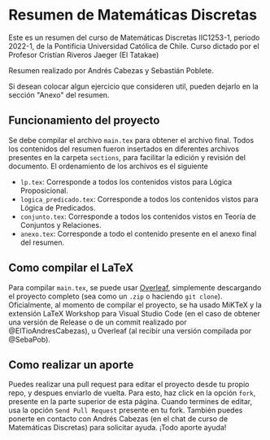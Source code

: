 # Resumen de Matemáticas Discretas
Este es un resumen del curso de Matemáticas Discretas IIC1253-1, periodo 2022-1, de la Pontificia Universidad Católica de Chile.
Curso dictado por el Profesor Cristían Riveros Jaeger (El Tatakae)

Resumen realizado por Andrés Cabezas y Sebastián Poblete.

Si desean colocar algun ejercicio que consideren util, pueden dejarlo en la sección "Anexo" del resumen.

## Funcionamiento del proyecto
Se debe compilar el archivo `main.tex` para obtener el archivo final. Todos los contenidos del resumen fueron insertados en diferentes archivos presentes en la carpeta `sections`, para facilitar la edición y revisión del documento.
El ordenamiento de los archivos es el siguiente
- `lp.tex`: Corresponde a todos los contenidos vistos para Lógica Proposicional.
- `logica_predicado.tex`: Corresponde a todos los contenidos vistos para Lógica de Predicados.
- `conjunto.tex`: Corresponde a todos los contenidos vistos en Teoría de Conjuntos y Relaciones.
- `anexo.tex`: Corresponde a todo el contenido presente en el anexo final del resumen.

## Como compilar el LaTeX
Para compilar `main.tex`, se puede usar [Overleaf](https://www.overleaf.com), simplemente descargando el proyecto completo (sea como un `.zip` o haciendo `git clone`).
Oficialmente, al momento de compilar el proyecto, se ha usado MiKTeX y la extensión LaTeX Workshop para Visual Studio Code (en el caso de obtener una versión de Release o de un commit realizado por @ElTioAndresCabezas), u Overleaf (al recibir una versión compilada por @SebaPob).

## Como realizar un aporte
Puedes realizar una pull request para editar el proyecto desde tu propio repo, y despues enviarlo de vuelta. Para esto, haz click en la opción `fork`, presente en la parte superior de esta página. Cuando termines de editar, usa la opción `Send Pull Request` presente en tu fork.
También puedes ponerte en contacto con Andrés Cabezas (en el chat de curso de Matemáticas Discretas) para solicitar ayuda. ¡Todo aporte ayuda!
